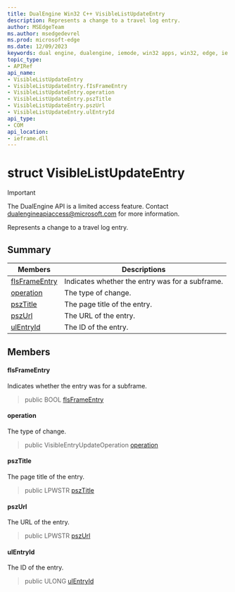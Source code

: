 ```yaml
---
title: DualEngine Win32 C++ VisibleListUpdateEntry
description: Represents a change to a travel log entry.
author: MSEdgeTeam
ms.author: msedgedevrel
ms.prod: microsoft-edge
ms.date: 12/09/2023
keywords: dual engine, dualengine, iemode, win32 apps, win32, edge, ie mode, edge html, VisibleListUpdateEntry
topic_type: 
- APIRef
api_name:
- VisibleListUpdateEntry
- VisibleListUpdateEntry.fIsFrameEntry
- VisibleListUpdateEntry.operation
- VisibleListUpdateEntry.pszTitle
- VisibleListUpdateEntry.pszUrl
- VisibleListUpdateEntry.ulEntryId
api_type:
- COM
api_location:
- ieframe.dll
---
```


# struct VisibleListUpdateEntry

> [!IMPORTANT]
> The DualEngine API is a limited access feature. Contact dualengineapiaccess@microsoft.com for more information.

Represents a change to a travel log entry.

## Summary

 Members                        | Descriptions
--------------------------------|---------------------------------------------
[fIsFrameEntry](#fisframeentry) | Indicates whether the entry was for a subframe.
[operation](#operation) | The type of change.
[pszTitle](#psztitle) | The page title of the entry.
[pszUrl](#pszurl) | The URL of the entry.
[ulEntryId](#ulentryid) | The ID of the entry.

## Members

#### fIsFrameEntry

Indicates whether the entry was for a subframe.

> public BOOL [fIsFrameEntry](#fisframeentry)

#### operation

The type of change.

> public VisibleEntryUpdateOperation [operation](#operation)

#### pszTitle

The page title of the entry.

> public LPWSTR [pszTitle](#psztitle)

#### pszUrl

The URL of the entry.

> public LPWSTR [pszUrl](#pszurl)

#### ulEntryId

The ID of the entry.

> public ULONG [ulEntryId](#ulentryid)

